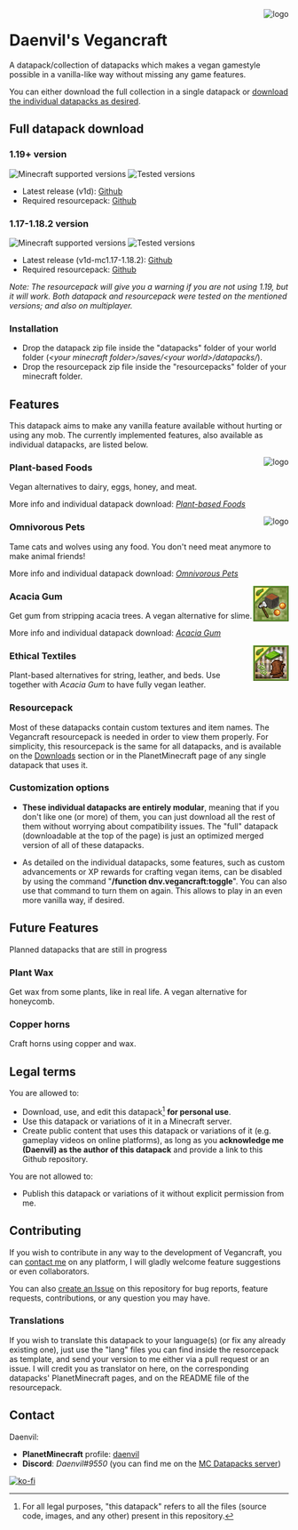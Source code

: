 <img src="../datapack/pack.png" alt="logo" align="right"/>

# Daenvil's Vegancraft
A datapack/collection of datapacks which makes a vegan gamestyle possible in a vanilla-like way without missing any game features.

You can either download the full collection in a single datapack or [download the individual datapacks as desired](#features).

## Full datapack download

### 1.19+ version

![Minecraft supported versions](https://img.shields.io/badge/supported%20MC%20versions-1.19%2B-green?style=flat-square)
![Tested versions](https://img.shields.io/badge/tested%20in-1.19.2-informational?style=flat-square)

- Latest release (v1d): [Github](https://github.com/daenvil/vegancraft/releases/download/v1d/vegancraft-DP_v1d.zip)
- Required resourcepack: [Github](https://github.com/daenvil/vegancraft/releases/download/v1d/vegancraft-RP_v1d.zip)

### 1.17-1.18.2 version
![Minecraft supported versions](https://img.shields.io/badge/supported%20MC%20versions-1.17--1.18.2-green?style=flat-square)
![Tested versions](https://img.shields.io/badge/tested%20in-1.17.1%2C%201.18.2-informational?style=flat-square)

- Latest release (v1d-mc1.17-1.18.2): [Github](https://github.com/daenvil/vegancraft/releases/download/v1d-mc1.17-1.18.2/vegancraft-DP_v1d-mc1.17-1.18.2.zip)
- Required resourcepack: [Github](https://github.com/daenvil/vegancraft/releases/download/v1d-mc1.17-1.18.2/vegancraft-RP_v1d.zip)

_Note: The resourcepack will give you a warning if you are not using 1.19, but it will work. Both datapack and resourcepack were tested on the mentioned versions; and also on multiplayer._

### Installation
- Drop the datapack zip file inside the "datapacks" folder of your world folder (*\<your minecraft folder\>/saves/\<your world\>/datapacks/*).
- Drop the resourcepack zip file inside the "resourcepacks" folder of your minecraft folder.

## Features
This datapack aims to make any vanilla feature available without hurting or using any mob. The currently implemented features, also available as individual datapacks, are listed below.

<img src="./assets/vegan_food/pack.png" alt="logo" align="right"/>

### Plant-based Foods

Vegan alternatives to dairy, eggs, honey, and meat.

More info and individual datapack download: _[Plant-based Foods](https://github.com/daenvil/vegancraft/wiki/Plant%E2%80%90based-Foods)_

<img src="./assets/omni_pets/pack.png" alt="logo" align="right"/>

### Omnivorous Pets

Tame cats and wolves using any food. You don't need meat anymore to make animal friends!

More info and individual datapack download: _[Omnivorous Pets](https://github.com/daenvil/vegancraft/wiki/Omnivorous-Pets)_

<img src="./assets/acacia_gum/pack.png" alt="logo" align="right"/>

### Acacia Gum

Get gum from stripping acacia trees. A vegan alternative for slime.

More info and individual datapack download: _[Acacia Gum](https://github.com/daenvil/vegancraft/wiki/Acacia-Gum)_

<img src="./assets/ethical_textiles/pack.png" alt="logo" align="right"/>

### Ethical Textiles

Plant-based alternatives for string, leather, and beds. Use together with _Acacia Gum_ to have fully vegan leather.

### Resourcepack

Most of these datapacks contain custom textures and item names. The Vegancraft resourcepack is needed in order to view them properly. For simplicity, this resourcepack is the same for all datapacks, and is available on the [Downloads](#full-datapack-download) section or in the PlanetMinecraft page of any single datapack that uses it.

### Customization options

- **These individual datapacks are entirely modular**, meaning that if you don't like one (or more) of them, you can just download all the rest of them without worrying about compatibility issues. The "full" datapack (downloadable at the top of the page) is just an optimized merged version of all of these datapacks.

- As detailed on the individual datapacks, some features, such as custom advancements or XP rewards for crafting vegan items, can be disabled by using the command "**/function dnv.vegancraft:toggle**". You can also use that command to turn them on again. This allows to play in an even more vanilla way, if desired.

## Future Features
Planned datapacks that are still in progress

### Plant Wax

Get wax from some plants, like in real life. A vegan alternative for honeycomb.

### Copper horns

Craft horns using copper and wax.

## Legal terms

You are allowed to:

- Download, use, and edit this datapack[^1] **for personal use**.
- Use this datapack or variations of it in a Minecraft server.
- Create public content that uses this datapack or variations of it (e.g. gameplay videos on online platforms), as long as you **acknowledge me (Daenvil) as the author of this datapack** and provide a link to this Github repository.

You are not allowed to:

- Publish this datapack or variations of it without explicit permission from me.

[^1]: For all legal purposes, "this datapack" refers to all the files (source code, images, and any other) present in this repository.

## Contributing

If you wish to contribute in any way to the development of Vegancraft, you can [contact me](#contact) on any platform, I will gladly welcome feature suggestions or even collaborators.

You can also [create an Issue](https://github.com/daenvil/vegancraft/issues/new/choose) on this repository for bug reports, feature requests, contributions, or any question you may have.

### Translations

If you wish to translate this datapack to your language(s) (or fix any already existing one), just use the "lang" files you can find inside the resorcepack as template, and send your version to me either via a pull request or an issue. I will credit you as translator on here, on the corresponding datapacks' PlanetMinecraft pages, and on the README file of the resourcepack.

## Contact

Daenvil:
- **PlanetMinecraft** profile: [daenvil](https://www.planetminecraft.com/member/daenvil/)
- **Discord**: *Daenvil#9550* (you can find me on the [MC Datapacks server](https://discord.gg/SnJQcfq))

[![ko-fi](https://ko-fi.com/img/githubbutton_sm.svg)](https://ko-fi.com/N4N0DSNQ5)
